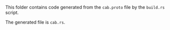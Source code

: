 This folder contains code generated from the `cab.proto` file by the `build.rs` script.

The generated file is `cab.rs`.